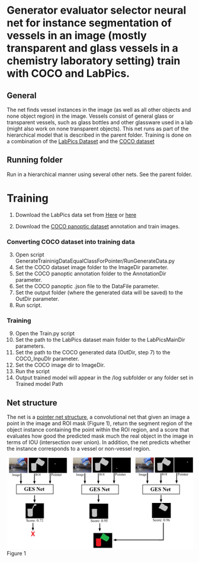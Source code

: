 ﻿# Generator evaluator selector neural net for instance segmentation of vessels in an image (mostly transparent and glass vessels in a chemistry laboratory setting) train with COCO and LabPics.


## General
The net finds vessel instances in the image  (as well as all other objects and none object region) in the image. Vessels consist of general glass or transparent vessels, such as glass bottles and other glassware used in a lab (might also work on none transparent objects). This net runs as part of the hierarchical model that is described in the parent folder. Training is done on a combination of the [LabPics Dataset](https://zenodo.org/record/3697452) and the [COCO dataset](http://cocodataset.org/#download) 


## Running folder
Run in a hierarchical manner using several other nets. See the parent folder.


# Training


1. Download the LabPics data set from [Here](https://drive.google.com/file/d/1TZao7JDzxcJr_hMqYHLRcV2N0UHoH2c1/view?usp=sharing) or [here](https://drive.google.com/file/d/1gfaM_6eZjtg7dkFShGl1gIfsXzj1KjIX/view?usp=sharing)


2. Download the [COCO panoptic dataset](http://cocodataset.org/#download) annotation and train images.
### Converting COCO dataset into training data
3. Open script GenerateTraininigDataEqualClassForPointer/RunGenerateData.py
4. Set the COCO dataset image folder to the ImageDir parameter.
5. Set the COCO panoptic annotation folder to the AnnotationDir parameter.
6. Set the COCO panoptic .json file to the DataFile parameter.
7. Set the output folder (where the generated data will be saved) to the OutDir parameter.
8. Run script. 
### Training
9. Open the Train.py script
10. Set the path to the LabPics dataset main folder to the LabPicsMainDir parameters.
11. Set the path to the COCO generated data (OutDir, step 7)  to the COCO_InpuDIr parameter.
12. Set the COCO image dir to ImageDir.
13. Run the script 
14. Output trained model will appear in the /log subfolder or any folder set in Trained model Path












## Net structure
The net is a [pointer net structure](https://arxiv.org/ftp/arxiv/papers/1902/1902.07810.pdf), a convolutional net that given an image a point in the image and ROI mask (Figure 1), return the segment region of the object instance containing the point within the ROI region, and a score that evaluates how good the predicted mask much the real object in the image in terms of IOU (intersection over union). In addition, the net predicts whether the instance corresponds to a vessel or non-vessel region.


![](/InstanceVesselWithCOCO/Figure1.png)
Figure 1
